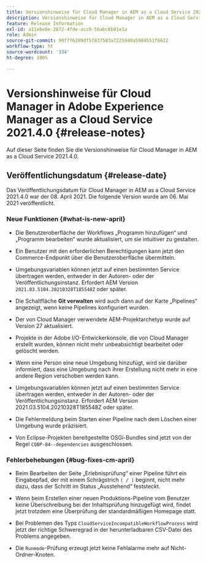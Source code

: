 ```yaml
---
title: Versionshinweise für Cloud Manager in AEM as a Cloud Service 2021.4.0
description: Versionshinweise für Cloud Manager in AEM as a Cloud Service 2021.4.0
feature: Release Information
exl-id: a11ebe0e-2872-4fde-acc0-5babc6b01e1a
role: Admin
source-git-commit: 90f7f6209df5f837583a7225940a5984551f6622
workflow-type: ht
source-wordcount: '334'
ht-degree: 100%

---
```


# Versionshinweise für Cloud Manager in Adobe Experience Manager as a Cloud Service 2021.4.0 {#release-notes}

Auf dieser Seite finden Sie die Versionshinweise für Cloud Manager in AEM as a Cloud Service 2021.4.0.

## Veröffentlichungsdatum {#release-date}

Das Veröffentlichungsdatum für Cloud Manager in AEM as a Cloud Service 2021.4.0 war der 08. April 2021.
Die folgende Version wurde am 06. Mai 2021 veröffentlicht.

### Neue Funktionen {#what-is-new-april}

* Die Benutzeroberfläche der Workflows „Programm hinzufügen“ und „Programm bearbeiten“ wurde aktualisiert, um sie intuitiver zu gestalten.

* Ein Benutzer mit den erforderlichen Berechtigungen kann jetzt den Commerce-Endpunkt über die Benutzeroberfläche übermitteln.

* Umgebungsvariablen können jetzt auf einen bestimmten Service übertragen werden, entweder in der Autoren- oder der Veröffentlichungsinstanz. Erfordert AEM Version `2021.03.5104.20210328T185548Z` oder später.

* Die Schaltfläche **Git verwalten** wird auch dann auf der Karte „Pipelines“ angezeigt, wenn keine Pipelines konfiguriert wurden.

* Der von Cloud Manager verwendete AEM-Projektarchetyp wurde auf Version 27 aktualisiert.

* Projekte in der Adobe I/O-Entwickerkonsole, die von Cloud Manager erstellt wurden, können nicht mehr unbeabsichtigt bearbeitet oder gelöscht werden.

* Wenn eine Person eine neue Umgebung hinzufügt, wird sie darüber informiert, dass eine Umgebung nach ihrer Erstellung nicht mehr in eine andere Region verschoben werden kann.

* Umgebungsvariablen können jetzt auf einen bestimmten Service übertragen werden, entweder in der Autoren- oder der Veröffentlichungsinstanz. Erfordert AEM Version 2021.03.5104.20210328T185548Z oder später.

* Die Fehlermeldung beim Starten einer Pipeline nach dem Löschen einer Umgebung wurde präzisiert.

* Von Eclipse-Projekten bereitgestellte OSGi-Bundles sind jetzt von der Regel `CQBP-84--dependencies` ausgeschlossen.

### Fehlerbehebungen {#bug-fixes-cm-april}

* Beim Bearbeiten der Seite „Erlebnisprüfung“ einer Pipeline führt ein Eingabepfad, der mit einem Schrägstrich `( / )` beginnt, nicht mehr dazu, dass der Schritt im Status „Ausstehend“ feststeckt.

* Wenn beim Erstellen einer neuen Produktions-Pipeline vom Benutzer keine Überschreibung bei der Inhaltsprüfung hinzugefügt wird, findet jetzt trotzdem eine Überprüfung der standardmäßigen Homepage statt.

* Bei Problemen des Typs `CloudServiceIncompatibleWorkflowProcess` wird jetzt der richtige Schweregrad in der herunterladbaren CSV-Datei des Problems angegeben.

* Die `Runmode`-Prüfung erzeugt jetzt keine Fehlalarme mehr auf Nicht-Ordner-Knoten.
